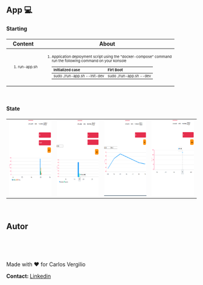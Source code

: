 <h2><strong>App 💻</strong></h2>

<div>
  <h4><strong>Starting</strong></h4>
  <table>
    <thead>
      <tr>
        <th>Content</th>
        <th>About</th>
      </tr>
    </thead>
    <tbody>
      <tr>
        <td>
          <ol>
            <li style="font-size: 0.6rem">run-app.sh</li>
          </ol>
        </td>
        <td>
          <ol>
            <li style="font-size: 0.6rem">
              Application deployment script using the "docker-compose"
              command<br />run the following command on your konsole<br />
              <table>
                <thead>
                  <tr>
                    <th>Initialized case</th>
                    <th>Firt Boot</th>
                  </tr>
                </thead>
                <tbody>
                  <tr>
                    <td>
                      <div style="font-size: 0.6rem">
                        sudo ./run-app.sh --init-dev
                      </div>
                    </td>
                    <td>
                      <div style="font-size: 0.6rem">
                        sudo ./run-app.sh --dev
                      </div>
                    </td>
                  </tr>
                </tbody>
              </table>
            </li>
          </ol>
        </td>
      </tr>
    </tbody>
  </table>
</div>

<br />

<table>
  <h4><strong>State</strong></h4>
  <tbody>
    <tr>
      <td>
        <img
          src="docs/front/hiring.04.png"
          width="200"
          height="200"
          alt="Comparar ações"
        />
      </td>
      <td>
        <img
          src="docs/front/hiring.03.png"
          width="200"
          height="200"
          alt="Último Lançamento"
        />
      </td>
      <td>
        <img
          src="docs/front/hiring.02.png"
          width="200"
          height="200"
          alt="Histórico"
        />
      </td>
      <td>
        <img
          src="docs/front/hiring.01.png"
          width="200"
          height="200"
          alt="Projetar Ganhos"
        />
      </td>
    </tr>
  </tbody>
</table>

<br />
<h2>Autor</h2>
<a href="https://github.com/giliover/"></a>

<img
  width="100px;"
  style="border-radius: 50%"
  src="https://avatars.githubusercontent.com/u/47922578?s=400&u=a771d1f79218e89e3992eee4d1e4ec2737a76910&v=4"
  alt=""
/>

<br />

Made with ❤️ for Carlos Vergilio

<strong>Contact: </strong>
<a href="https://www.linkedin.com/in/giliover">Linkedin</a>
